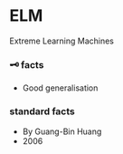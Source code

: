 # ELM

Extreme Learning Machines

### 🗝️ facts
* Good generalisation

### standard facts
* By Guang-Bin Huang
* 2006
